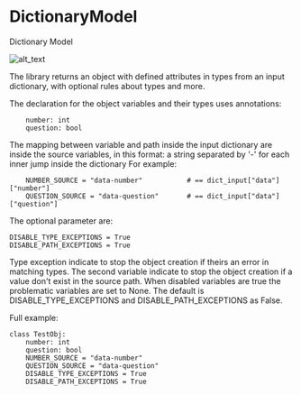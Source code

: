 # DictionaryModel
Dictionary Model

![alt_text](https://raw.githubusercontent.com/DanielBNY/DictionaryModel/dev/extra/Logo.png)

The library returns an object with defined attributes in types from an input dictionary, 
with optional rules about types and more.

The declaration for the object variables and their types uses annotations:

        number: int
        question: bool

The mapping between variable and path inside the input dictionary are inside the source variables, in this format:
a string separated by '-' for each inner jump inside the dictionary
For example:

        NUMBER_SOURCE = "data-number"           # == dict_input["data"]["number"]
        QUESTION_SOURCE = "data-question"       # == dict_input["data"]["question"]

The optional parameter are:
    
    DISABLE_TYPE_EXCEPTIONS = True
    DISABLE_PATH_EXCEPTIONS = True

Type exception indicate to stop the object creation if theirs an error in matching types.
The second variable indicate to stop the object creation if a value don't exist in the source path.
When disabled variables are true the problematic variables are set to None. 
The default is DISABLE_TYPE_EXCEPTIONS and DISABLE_PATH_EXCEPTIONS as False.

Full example:

    class TestObj:
        number: int
        question: bool
        NUMBER_SOURCE = "data-number"
        QUESTION_SOURCE = "data-question"
        DISABLE_TYPE_EXCEPTIONS = True
        DISABLE_PATH_EXCEPTIONS = True
